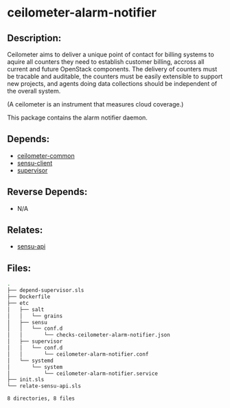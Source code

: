 # ceilometer-alarm-notifier

## Description:

Ceilometer aims to deliver a unique point of contact for billing systems to aquire all counters they need to establish  customer billing, accross all current and future OpenStack components. The delivery of counters must be tracable and auditable, the counters must be easily extensible to support new projects, and agents doing data collections should be independent of the overall system.

(A ceilometer is an instrument that measures cloud coverage.)

This package contains the alarm notifier daemon.

## Depends:

  -  [ceilometer-common](/salt/ceilometer-common)
  -  [sensu-client](/salt/sensu-client)
  -  [supervisor](/salt/supervisor)

## Reverse Depends:

  -  N/A

## Relates:

  -  [sensu-api](/salt/sensu-api)

## Files:

```bash
.
├── depend-supervisor.sls
├── Dockerfile
├── etc
│   ├── salt
│   │   └── grains
│   ├── sensu
│   │   └── conf.d
│   │       └── checks-ceilometer-alarm-notifier.json
│   ├── supervisor
│   │   └── conf.d
│   │       └── ceilometer-alarm-notifier.conf
│   └── systemd
│       └── system
│           └── ceilometer-alarm-notifier.service
├── init.sls
└── relate-sensu-api.sls

8 directories, 8 files
```
